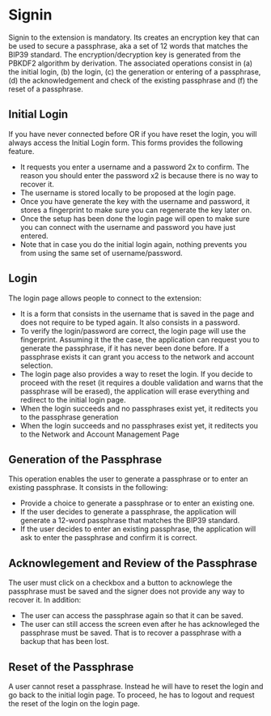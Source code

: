 # Signin

Signin to the extension is mandatory. Its creates an encryption key that can be
used to secure a passphrase, aka a set of 12 words that matches the BIP39
standard. The encryption/decryption key is generated from the PBKDF2 algorithm
by derivation. The associated operations consist in (a) the initial login, (b)
the login, (c) the generation or entering of a passphrase, (d) the
acknowledgement and check of the existing passphrase and (f) the reset of a
passphrase.

## Initial Login

If you have never connected before OR if you have reset the login, you will
always access the Initial Login form. This forms provides the following feature.

- It requests you enter a username and a password 2x to confirm. The reason you
  should enter the password x2 is because there is no way to recover it.
- The username is stored locally to be proposed at the login page.
- Once you have generate the key with the username and password, it stores a
  fingerprint to make sure you can regenerate the key later on.
- Once the setup has been done the login page will open to make sure you can
  connect with the username and password you have just entered.
- Note that in case you do the initial login again, nothing prevents you from
  using the same set of username/password.  

## Login

The login page allows people to connect to the extension:

- It is a form that consists in the username that is saved in the page and does
  not require to be typed again. It also consists in a password.
- To verify the login/password are correct, the login page will use the
  fingerprint. Assuming it the the case, the application can request you to
  generate the passphrase, if it has never been done before. If a passphrase
  exists it can grant you access to the network and account selection.
- The login page also provides a way to reset the login. If you decide to
  proceed with the reset (it requires a double validation and warns that the
  passphrase will be erased), the application will erase everything and redirect
  to the initial login page.
- When the login succeeds and no passphrases exist yet, it reditects you to the
  passphrase generation
- When the login succeeds and no passphrases exist yet, it reditects you to the
  Network and Account Management Page

## Generation of the Passphrase

This operation enables the user to generate a passphrase or to enter an existing
passphrase. It consists in the following:

- Provide a choice to generate a passphrase or to enter an existing one.
- If the user decides to generate a passphrase, the application will generate a
  12-word passphrase that matches the BIP39 standard.
- If the user decides to enter an existing passphrase, the application will ask
  to enter the passphrase and confirm it is correct.

## Acknowlegement and Review of the Passphrase

The user must click on a checkbox and a button to acknowlege the passphrase must
be saved and the signer does not provide any way to recover it. In addition:

- The user can access the passphrase again so that it can be saved.
- The user can still access the screen even after he has acknowleged the
  passphrase must be saved. That is to recover a passphrase with a backup that
  has been lost.

## Reset of the Passphrase

A user cannot reset a passphrase. Instead he will have to reset the login and go
back to the initial login page. To proceed, he has to logout and request the
reset of the login on the login page.